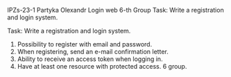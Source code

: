 IPZs-23-1 Partyka Olexandr Login web 6-th Group Task: Write a registration and login system.

Task: Write a registration and login system.
1. Possibility to register with email and password.
2. When registering, send an e-mail confirmation letter.
3. Ability to receive an access token when logging in.
4. Have at least one resource with protected access. 6 group.

